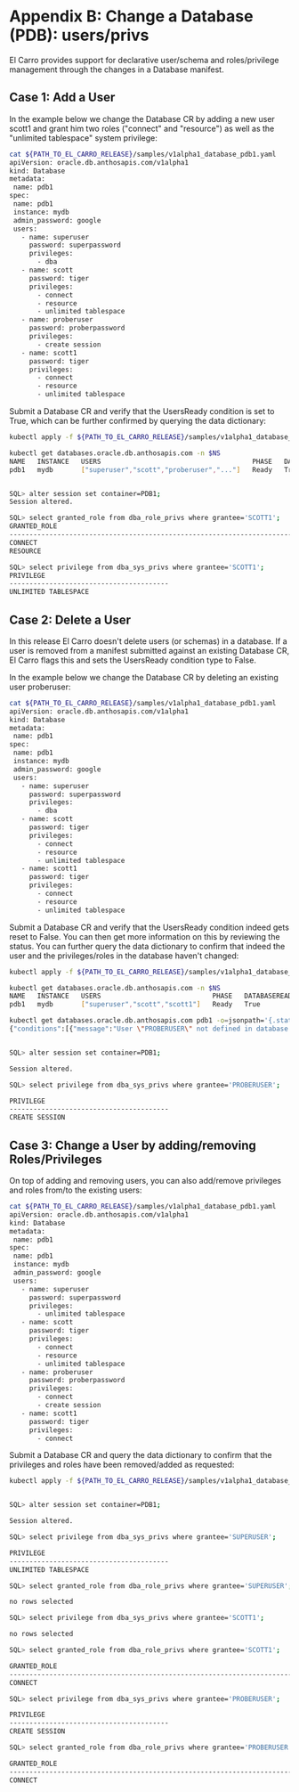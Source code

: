 # Appendix B: Change a Database (PDB): users/privs

El Carro provides support for declarative user/schema and roles/privilege
management through the changes in a Database manifest.

## Case 1: Add a User

In the example below we change the Database CR by adding a new user scott1 and
grant him two roles ("connect" and "resource") as well as the "unlimited
tablespace" system privilege:

```sh
cat ${PATH_TO_EL_CARRO_RELEASE}/samples/v1alpha1_database_pdb1.yaml
apiVersion: oracle.db.anthosapis.com/v1alpha1
kind: Database
metadata:
 name: pdb1
spec:
 name: pdb1
 instance: mydb
 admin_password: google
 users:
   - name: superuser
     password: superpassword
     privileges:
       - dba
   - name: scott
     password: tiger
     privileges:
       - connect
       - resource
       - unlimited tablespace
   - name: proberuser
     password: proberpassword
     privileges:
       - create session
   - name: scott1
     password: tiger
     privileges:
       - connect
       - resource
       - unlimited tablespace
```

Submit a Database CR and verify that the UsersReady condition is set to True,
which can be further confirmed by querying the data dictionary:

```sh
kubectl apply -f ${PATH_TO_EL_CARRO_RELEASE}/samples/v1alpha1_database_pdb1.yaml -n $NS

kubectl get databases.oracle.db.anthosapis.com -n $NS
NAME   INSTANCE   USERS                                      PHASE   DATABASEREADYSTATUS   DATABASEREADYREASON   USERREADYSTATUS   USERREADYREASON
pdb1   mydb       ["superuser","scott","proberuser","..."]   Ready   True                  CreateComplete        True              SyncComplete


SQL> alter session set container=PDB1;
Session altered.

SQL> select granted_role from dba_role_privs where grantee='SCOTT1';
GRANTED_ROLE
--------------------------------------------------------------------------------
CONNECT
RESOURCE

SQL> select privilege from dba_sys_privs where grantee='SCOTT1';
PRIVILEGE
----------------------------------------
UNLIMITED TABLESPACE
```

## Case 2: Delete a User

In this release El Carro doesn't delete users (or schemas) in a database.
If a user is removed from a manifest submitted against an existing Database CR,
El Carro flags this and sets the UsersReady condition type to False.

In the example below we change the Database CR by deleting an existing user
proberuser:

```sh
cat ${PATH_TO_EL_CARRO_RELEASE}/samples/v1alpha1_database_pdb1.yaml
apiVersion: oracle.db.anthosapis.com/v1alpha1
kind: Database
metadata:
 name: pdb1
spec:
 name: pdb1
 instance: mydb
 admin_password: google
 users:
   - name: superuser
     password: superpassword
     privileges:
       - dba
   - name: scott
     password: tiger
     privileges:
       - connect
       - resource
       - unlimited tablespace
   - name: scott1
     password: tiger
     privileges:
       - connect
       - resource
       - unlimited tablespace
```

Submit a Database CR and verify that the UsersReady condition indeed gets reset
to False. You can then get more information on this by reviewing the status. You
can further query the data dictionary to confirm that indeed the user and the
privileges/roles in the database haven't changed:

```sh
kubectl apply -f ${PATH_TO_EL_CARRO_RELEASE}/samples/v1alpha1_database_pdb1.yaml -n $NS

kubectl get databases.oracle.db.anthosapis.com -n $NS
NAME   INSTANCE   USERS                            PHASE   DATABASEREADYSTATUS   DATABASEREADYREASON   USERREADYSTATUS   USERREADYREASON
pdb1   mydb       ["superuser","scott","scott1"]   Ready   True                  CreateComplete        False             UserOutOfSync

kubectl get databases.oracle.db.anthosapis.com pdb1 -o=jsonpath='{.status}' -n $NS
{"conditions":[{"message":"User \"PROBERUSER\" not defined in database spec, supposed to be deleted. suppressed SQL \"ALTER SESSION SET CONTAINER=PDB1; DROP USER PROBERUSER CASCADE;\". Fix by deleting the user in DB or updating DB spec to include the user","reason":"UsersOutOfSync","status":"False","type":"UsersReady"}],"status":"Ready"}


SQL> alter session set container=PDB1;

Session altered.

SQL> select privilege from dba_sys_privs where grantee='PROBERUSER';

PRIVILEGE
----------------------------------------
CREATE SESSION
```

## Case 3: Change a User by adding/removing Roles/Privileges

On top of adding and removing users, you can also add/remove privileges and
roles from/to the existing users:

```sh
cat ${PATH_TO_EL_CARRO_RELEASE}/samples/v1alpha1_database_pdb1.yaml
apiVersion: oracle.db.anthosapis.com/v1alpha1
kind: Database
metadata:
 name: pdb1
spec:
 name: pdb1
 instance: mydb
 admin_password: google
 users:
   - name: superuser
     password: superpassword
     privileges:
       - unlimited tablespace
   - name: scott
     password: tiger
     privileges:
       - connect
       - resource
       - unlimited tablespace
   - name: proberuser
     password: proberpassword
     privileges:
       - connect
       - create session
   - name: scott1
     password: tiger
     privileges:
       - connect
```

Submit a Database CR and query the data dictionary to confirm that the
privileges and roles have been removed/added as requested:

```sh
kubectl apply -f ${PATH_TO_EL_CARRO_RELEASE}/samples/v1alpha1_database_pdb1.yaml -n $NS


SQL> alter session set container=PDB1;

Session altered.

SQL> select privilege from dba_sys_privs where grantee='SUPERUSER';

PRIVILEGE
----------------------------------------
UNLIMITED TABLESPACE

SQL> select granted_role from dba_role_privs where grantee='SUPERUSER';

no rows selected

SQL> select privilege from dba_sys_privs where grantee='SCOTT1';

no rows selected

SQL> select granted_role from dba_role_privs where grantee='SCOTT1';

GRANTED_ROLE
--------------------------------------------------------------------------------
CONNECT

SQL> select privilege from dba_sys_privs where grantee='PROBERUSER';

PRIVILEGE
----------------------------------------
CREATE SESSION

SQL> select granted_role from dba_role_privs where grantee='PROBERUSER';

GRANTED_ROLE
--------------------------------------------------------------------------------
CONNECT
```

